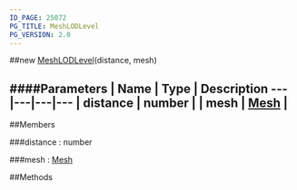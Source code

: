 ```yaml
---
ID_PAGE: 25072
PG_TITLE: MeshLODLevel
PG_VERSION: 2.0
---
```

##new [MeshLODLevel](/classes/MeshLODLevel)(distance, mesh)




####Parameters
 | Name | Type | Description
---|---|---|---
 | distance | number | 
 | mesh | [Mesh](/classes/Mesh) | 
---

##Members

###distance : number




###mesh : [Mesh](/classes/Mesh)




##Methods
